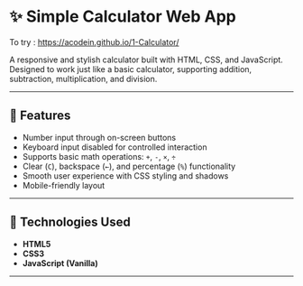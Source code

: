 # ✨ Simple Calculator Web App

To try : https://acodein.github.io/1-Calculator/

A responsive and stylish calculator built with HTML, CSS, and JavaScript.
Designed to work just like a basic calculator, supporting addition, subtraction, multiplication, and division.

---

## 🚀 Features

- Number input through on-screen buttons
- Keyboard input disabled for controlled interaction
- Supports basic math operations: `+`, `-`, `×`, `÷`
- Clear (`C`), backspace (`←`), and percentage (`%`) functionality
- Smooth user experience with CSS styling and shadows
- Mobile-friendly layout

---

## 🔧 Technologies Used

- **HTML5**
- **CSS3**
- **JavaScript (Vanilla)**

---


